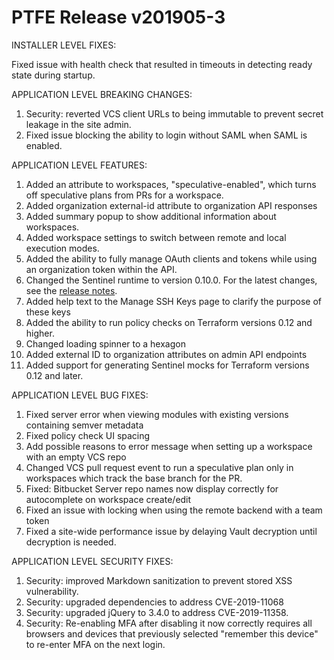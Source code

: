# PTFE Release v201905-3


INSTALLER LEVEL FIXES:

Fixed issue with health check that resulted in timeouts in detecting ready state during startup.

APPLICATION LEVEL BREAKING CHANGES:
1. Security: reverted VCS client URLs to being immutable to prevent secret leakage in the site admin.
1. Fixed issue blocking the ability to login without SAML when SAML is enabled.

 APPLICATION LEVEL FEATURES:
1. Added an attribute to workspaces, "speculative-enabled", which turns off speculative plans from PRs for a workspace.
1. Added organization external-id attribute to organization API responses
1. Added summary popup to show additional information about workspaces.
1. Added workspace settings to switch between remote and local execution modes.
1. Added the ability to fully manage OAuth clients and tokens while using an organization token within the API.
1. Changed the Sentinel runtime to version 0.10.0. For the latest changes, see the [release notes](https://docs.hashicorp.com/sentinel/changelog#0-10-0-april-18-2019-).
1. Added help text to the Manage SSH Keys page to clarify the purpose of these keys
1. Added the ability to run policy checks on Terraform versions 0.12 and higher.
1. Changed loading spinner to a hexagon
1. Added external ID to organization attributes on admin API endpoints
1. Added support for generating Sentinel mocks for Terraform versions 0.12 and later.

 APPLICATION LEVEL BUG FIXES:
1. Fixed server error when viewing modules with existing versions containing semver metadata
1. Fixed policy check UI spacing
1. Add possible reasons to error message when setting up a workspace with an empty VCS repo
1. Changed VCS pull request event to run a speculative plan only in workspaces which track the base branch for the PR.
1. Fixed: Bitbucket Server repo names now display correctly for autocomplete on workspace create/edit
1. Fixed an issue with locking when using the remote backend with a team token
1. Fixed a site-wide performance issue by delaying Vault decryption until decryption is needed.

 APPLICATION LEVEL SECURITY FIXES:
1. Security: improved Markdown sanitization to prevent stored XSS vulnerability.
1. Security: upgraded dependencies to address CVE-2019-11068
1. Security: upgraded jQuery to 3.4.0 to address CVE-2019-11358.
1. Security: Re-enabling MFA after disabling it now correctly requires all browsers and devices that previously selected "remember this device" to re-enter MFA on the next login.

